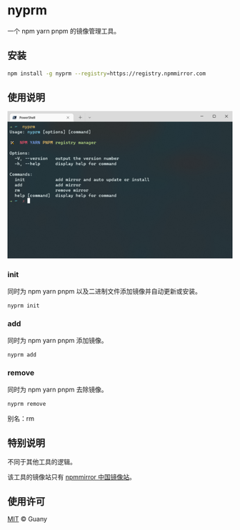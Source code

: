 # nyprm

一个 npm yarn pnpm 的镜像管理工具。

## 安装

```bash
npm install -g nyprm --registry=https://registry.npmmirror.com
```

## 使用说明

<p align="center">
  <a href="https://raw.githubusercontent.com/tlyboy/nyprm/main/nyprm.png" target="_blank" rel="noopener noreferrer">
    <img src="https://raw.githubusercontent.com/tlyboy/nyprm/main/nyprm.png" alt="nyprm" />
  </a>
</p>

### init

同时为 npm yarn pnpm 以及二进制文件添加镜像并自动更新或安装。

```bash
nyprm init
```

### add

同时为 npm yarn pnpm 添加镜像。

```bash
nyprm add
```

### remove

同时为 npm yarn pnpm 去除镜像。

```bash
nyprm remove
```

别名：rm

## 特别说明

不同于其他工具的逻辑。

该工具的镜像站只有 [npmmirror 中国镜像站](https://npmmirror.com/)。

## 使用许可

[MIT](https://github.com/tlyboy/nyprm/blob/main/LICENSE) © Guany
